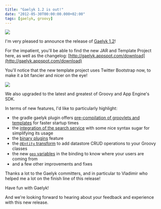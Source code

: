 ```yaml
---
title: "Gaelyk 1.2 is out!"
date: "2012-05-30T00:00:00.000+02:00"
tags: [gaelyk, groovy]
---
```


![](/img/misc/gaelyk.png)

I'm very pleased to announce the release of [Gaelyk 1.2](http://gaelyk.appspot.com)!  
  
For the impatient, you'll be able to find the new JAR and Template Project here, as well as the changelog: [http://gaelyk.appspot.com/download](http://gaelyk.appspot.com/download)  
  
You'll notice that the new template project uses Twitter Bootstrap now, to make it a bit fancier and nicer on the eye!  

![](/img/misc/gaelyk+template+bootstrap.png)  

We also upgraded to the latest and greatest of Groovy and App Engine's SDK.  
  
In terms of new features, I'd like to particularly highlight:  

*   the gradle gaelyk plugin offers [pre-compilation of groovlets and templates](https://github.com/bmuschko/gradle-gaelyk-plugin#tasks) for faster startup times
*   the [integration of the search service](http://gaelyk.appspot.com/tutorial/app-engine-shortcuts#search) with some nice syntax sugar for simplifying its usage
*   the [binary plugins](http://gaelyk.appspot.com/tutorial/plugins#binaryplugins) feature
*   the [`@Entity` transform](http://gaelyk.appspot.com/tutorial/app-engine-shortcuts#pogo-entity-coercion-annotations) to add datastore CRUD operations to your Groovy classes
*   the new [`geo` variables](http://gaelyk.appspot.com/tutorial/views-and-controllers#lazy) in the binding to know where your users are coming from
*   and a few other improvements and fixes

Thanks a lot to the Gaelyk committers, and in particular to Vladimir who helped me a lot on the finish line of this release!  
  
Have fun with Gaelyk!  

And we're looking forward to hearing about your feedback and experience with this new release.